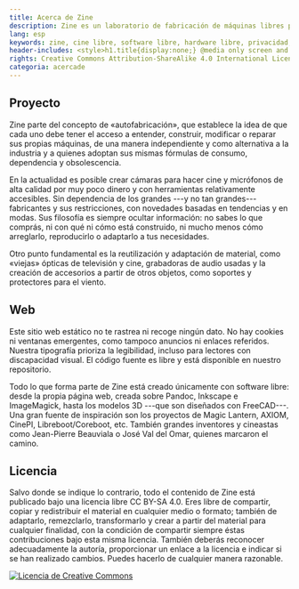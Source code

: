 ```yaml
---
title: Acerca de Zine
description: Zine es un laboratorio de fabricación de máquinas libres para capturar sonidos e imágenes, con acceso abierto a la documentación de su diseño, permitiendo su comprensión, replicación, reparación y mejora. También encontrarás pequeñas notas sobre la relación —de dependencia— entre la tecnología, la técnica y el arte sonoro y cinematográfico. <hr class="descripcion">
lang: esp
keywords: zine, cine libre, software libre, hardware libre, privacidad, tecnología libre, autonomia digital, magic lantern, coreboot, libreboot, thinkpad, EM272
header-includes: <style>h1.title{display:none;} @media only screen and (min-width:665px) {a.seleccion.acerca::before{content:"➞ "; font-weight:bolder;}}</style>
rights: Creative Commons Attribution-ShareAlike 4.0 International License
categoria: acercade
---
```


## Proyecto

Zine parte del concepto de «autofabricación», que establece la idea de que cada uno debe tener el acceso a entender, construir, modificar o reparar sus propias máquinas, de una manera independiente y como alternativa a la industria y a quienes adoptan sus mismas fórmulas de consumo, dependencia y obsolescencia.

En la actualidad es posible crear cámaras para hacer cine y micrófonos de alta calidad por muy poco dinero y con herramientas relativamente accesibles. Sin dependencia de los grandes ---y no tan grandes--- fabricantes y sus restricciones, con novedades basadas en tendencias y en modas. Sus filosofía es siempre ocultar información: no sabes lo que comprás, ni con qué ni cómo está construido, ni mucho menos cómo arreglarlo, reproducirlo o adaptarlo a tus necesidades.

Otro punto fundamental es la reutilización y adaptación de material, como «viejas» ópticas de televisión y cine, grabadoras de audio usadas y la creación de accesorios a partir de otros objetos, como soportes y protectores para el viento.

## Web

Este sitio web estático no te rastrea ni recoge ningún dato. No hay cookies ni ventanas emergentes, como tampoco anuncios ni enlaces referidos. Nuestra tipografía prioriza la legibilidad, incluso para lectores con discapacidad visual. El código fuente es libre y está disponible en nuestro repositorio.

Todo lo que forma parte de Zine está creado únicamente con software libre: desde la propia página web, creada sobre Pandoc, Inkscape e ImageMagick, hasta los modelos 3D ---que son diseñados con FreeCAD---. Una gran fuente de inspiración son los proyectos de Magic Lantern, AXIOM, CinePI, Libreboot/Coreboot, etc. También grandes inventores y cineastas como Jean-Pierre Beauviala o José Val del Omar, quienes marcaron el camino.

## Licencia

Salvo donde se indique lo contrario, todo el contenido de Zine está publicado bajo una licencia libre CC BY-SA 4.0. Eres libre de compartir, copiar y redistribuir el material en cualquier medio o formato; también de adaptarlo, remezclarlo, transformarlo y crear a partir del material para cualquier finalidad, con la condición de compartir siempre éstas contribuciones bajo esta misma licencia. También deberás reconocer adecuadamente la autoría, proporcionar un enlace a la licencia e indicar si se han realizado cambios. Puedes hacerlo de cualquier manera razonable.

<a rel="license" href="http://creativecommons.org/licenses/by-sa/4.0/"><img alt="Licencia de Creative Commons" style="border-width:0" src="https://i.creativecommons.org/l/by-sa/4.0/88x31.png" /></a>
